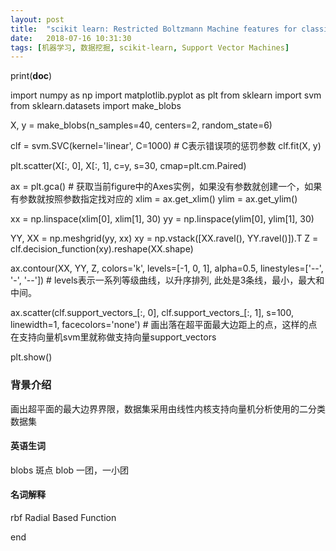 ```yaml
---
layout: post
title:  "scikit learn: Restricted Boltzmann Machine features for classification"
date:   2018-07-16 10:31:30
tags: [机器学习, 数据挖掘, scikit-learn, Support Vector Machines]
---
```


print(__doc__)

import numpy as np
import matplotlib.pyplot as plt
from sklearn import svm
from sklearn.datasets import make_blobs

X, y = make_blobs(n_samples=40, centers=2, random_state=6)

clf = svm.SVC(kernel='linear', C=1000) # C表示错误项的惩罚参数
clf.fit(X, y)

plt.scatter(X[:, 0], X[:, 1], c=y, s=30, cmap=plt.cm.Paired)

ax = plt.gca() # 获取当前figure中的Axes实例，如果没有参数就创建一个，如果有参数就按照参数指定找对应的
xlim = ax.get_xlim()
ylim = ax.get_ylim()

xx = np.linspace(xlim[0], xlim[1], 30)
yy = np.linspace(ylim[0], ylim[1], 30)

YY, XX = np.meshgrid(yy, xx)
xy = np.vstack([XX.ravel(), YY.ravel()]).T
Z = clf.decision_function(xy).reshape(XX.shape)

ax.contour(XX, YY, Z, colors='k', levels=[-1, 0, 1], alpha=0.5, linestyles=['--', '-', '--']) # levels表示一系列等级曲线，以升序排列, 此处是3条线，最小，最大和中间。

ax.scatter(clf.support_vectors_[:, 0], clf.support_vectors_[:, 1], s=100, linewidth=1, facecolors='none') # 画出落在超平面最大边距上的点，这样的点在支持向量机svm里就称做支持向量support_vectors

plt.show()




### 背景介绍
画出超平面的最大边界界限，数据集采用由线性内核支持向量机分析使用的二分类数据集


#### 英语生词
blobs 斑点
blob 一团，一小团


#### 名词解释
rbf Radial Based Function

end
